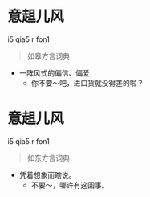 # 意趄儿风
i5 qia5 r fon1
> 如皋方言词典
- 一阵风式的偏信、偏爱
  - 你不要～吧，进口货就没得差的啦？

# 意趄儿风
i5 qia5 r fon1
> 如东方言词典
- 凭着想象而瞎说。
  - 不要～，哪许有这回事。
